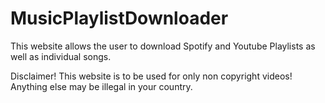 # MusicPlaylistDownloader

This website allows the user to download Spotify and Youtube Playlists as well as individual songs. 

Disclaimer! This website is to be used for only non copyright videos! Anything else may be illegal in your country.
